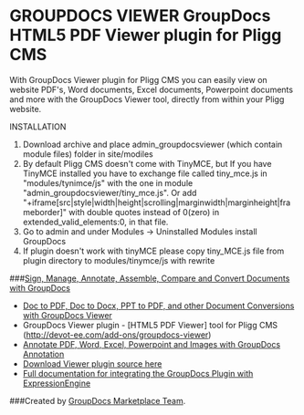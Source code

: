 GROUPDOCS VIEWER
GroupDocs HTML5 PDF Viewer plugin for Pligg CMS
===================


With GroupDocs Viewer plugin for Pligg CMS you can easily view on website PDF's, Word documents, Excel documents, Powerpoint documents and more with the GroupDocs Viewer tool, directly from within your Pligg website.


INSTALLATION

1. Download archive and place admin_groupdocsviewer (which contain module files) folder in site/modiles
2. By default Pligg CMS doesn't come with TinyMCE, but If you have TinyMCE installed you have to exchange file called tiny_mce.js in "modules/tynimce/js" with the one in module "admin_groupdocsviewer/tiny_mce.js". Or add "+iframe[src|style|width|height|scrolling|marginwidth|marginheight|frameborder]" with double quotes instead of 0(zero) in extended_valid_elements:0, in that file.
3. Go to admin and under Modules -> Uninstalled Modules install GroupDocs
4. If plugin doesn't work with tinyMCE please copy tiny_MCE.js file from plugin directory to modules/tinymce/js with rewrite

###[Sign, Manage, Annotate, Assemble, Compare and Convert Documents with GroupDocs](http://groupdocs.com)
* [Doc to PDF, Doc to Docx, PPT to PDF, and other Document Conversions with GroupDocs Viewer](http://groupdocs.com/apps/viewer)
* GroupDocs Viewer plugin - [HTML5 PDF Viewer] tool for Pligg CMS (http://devot-ee.com/add-ons/groupdocs-viewer)
* [Annotate PDF, Word, Excel, Powerpoint and Images with GroupDocs Annotation](http://groupdocs.com/apps/annotation)
* [Download Viewer plugin source here](https://github.com/groupdocs/ee-groupdocs-viewer-source)
* [Full documentation for integrating the GroupDocs Plugin with ExpressionEngine](http://groupdocs.com/docs/display/Viewer/Integrating+GroupDocs+Viewer+Plugin+with+ExpressionEngine)

###Created by [GroupDocs Marketplace Team](http://groupdocs.com/marketplace/).